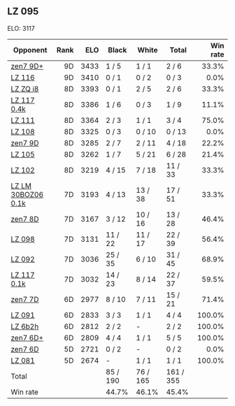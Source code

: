 ## LZ 095 ##

ELO: 3117

Opponent | Rank | ELO | Black | White | Total | Win rate
---------|-----:|----:|-------|-------|-------|-------:
[zen7 9D+](zen7%209D+.md) | 9D | 3433 | 1 / 5 | 1 / 1 | 2 / 6 | 33.3%
[LZ 116](LZ%20116.md) | 9D | 3410 | 0 / 1 | 0 / 2 | 0 / 3 | 0.0%
[LZ ZQ i8](LZ%20ZQ%20i8.md) | 8D | 3393 | 0 / 1 | 2 / 5 | 2 / 6 | 33.3%
[LZ 117 0.4k](LZ%20117%200.4k.md) | 8D | 3386 | 1 / 6 | 0 / 3 | 1 / 9 | 11.1%
[LZ 111](LZ%20111.md) | 8D | 3364 | 2 / 3 | 1 / 1 | 3 / 4 | 75.0%
[LZ 108](LZ%20108.md) | 8D | 3325 | 0 / 3 | 0 / 10 | 0 / 13 | 0.0%
[zen7 9D](zen7%209D.md) | 8D | 3285 | 2 / 7 | 2 / 11 | 4 / 18 | 22.2%
[LZ 105](LZ%20105.md) | 8D | 3262 | 1 / 7 | 5 / 21 | 6 / 28 | 21.4%
[LZ 102](LZ%20102.md) | 8D | 3219 | 4 / 15 | 7 / 18 | 11 / 33 | 33.3%
[LZ LM 30BOZ06 0.1k](LZ%20LM%2030BOZ06%200.1k.md) | 7D | 3193 | 4 / 13 | 13 / 38 | 17 / 51 | 33.3%
[zen7 8D](zen7%208D.md) | 7D | 3167 | 3 / 12 | 10 / 16 | 13 / 28 | 46.4%
[LZ 098](LZ%20098.md) | 7D | 3131 | 11 / 22 | 11 / 17 | 22 / 39 | 56.4%
[LZ 092](LZ%20092.md) | 7D | 3036 | 25 / 35 | 6 / 10 | 31 / 45 | 68.9%
[LZ 117 0.1k](LZ%20117%200.1k.md) | 7D | 3032 | 14 / 23 | 8 / 14 | 22 / 37 | 59.5%
[zen7 7D](zen7%207D.md) | 6D | 2977 | 8 / 10 | 7 / 11 | 15 / 21 | 71.4%
[LZ 091](LZ%20091.md) | 6D | 2833 | 3 / 3 | 1 / 1 | 4 / 4 | 100.0%
[LZ 6b2h](LZ%206b2h.md) | 6D | 2812 | 2 / 2 | - | 2 / 2 | 100.0%
[zen7 6D+](zen7%206D+.md) | 6D | 2809 | 4 / 4 | 1 / 1 | 5 / 5 | 100.0%
[zen7 6D](zen7%206D.md) | 5D | 2721 | 0 / 2 | - | 0 / 2 | 0.0%
[LZ 081](LZ%20081.md) | 5D | 2674 | - | 1 / 1 | 1 / 1 | 100.0%
Total | | | 85 / 190 | 76 / 165 | 161 / 355 | 
Win rate| | | 44.7% | 46.1% | 45.4% | 
